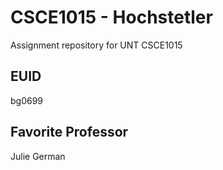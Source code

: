 # CSCE1015 - Hochstetler
Assignment repository for UNT CSCE1015
## EUID
bg0699
## Favorite Professor
Julie German
